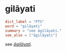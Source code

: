 # gilāyati

``` toml
dict_label = "PTS"
word = "gilāyati"
summary = "see āgilāyati."
see_also = ["āgilāyati"]
```

see *[āgilāyati](āgilāyati.md)*.

